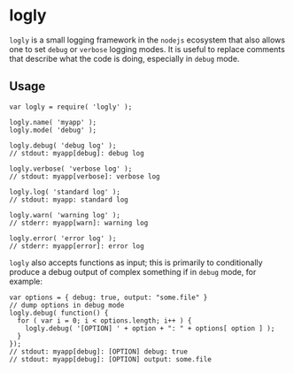 logly
====

`logly` is a small logging framework in the `nodejs` ecosystem that also allows one to set `debug` or `verbose` logging modes. 
It is useful to replace comments that describe what the code is doing, especially in `debug` mode.

Usage
----

    var logly = require( 'logly' );
    
    logly.name( 'myapp' );
    logly.mode( 'debug' );

    logly.debug( 'debug log' );
    // stdout: myapp[debug]: debug log

    logly.verbose( 'verbose log' );
    // stdout: myapp[verbose]: verbose log

    logly.log( 'standard log' );
    // stdout: myapp: standard log

    logly.warn( 'warning log' );
    // stderr: myapp[warn]: warning log

    logly.error( 'error log' );
    // stderr: myapp[error]: error log

`logly` also accepts functions as input; this is primarily to conditionally produce a debug output of complex something if in `debug` mode, for example:

    var options = { debug: true, output: "some.file" }
    // dump options in debug mode
    logly.debug( function() {
      for ( var i = 0; i < options.length; i++ ) {
        logly.debug( '[OPTION] ' + option + ": " + options[ option ] );
      }
    });
    // stdout: myapp[debug]: [OPTION] debug: true
    // stdout: myapp[debug]: [OPTION] output: some.file